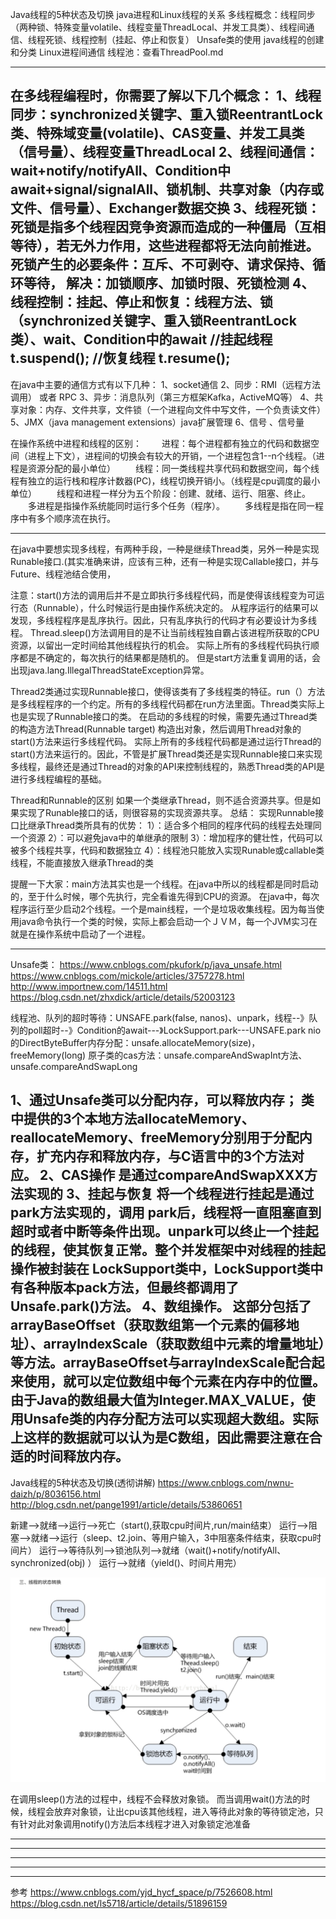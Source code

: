 Java线程的5种状态及切换
java进程和Linux线程的关系
多线程概念：线程同步（两种锁、特殊变量volatile、线程变量ThreadLocal、并发工具类）、线程间通信、线程死锁、线程控制（挂起、停止和恢复）
Unsafe类的使用
java线程的创建和分类
Linux进程间通信
线程池：查看ThreadPool.md


---------------------------------------------------------------------------------------------------------------------


在多线程编程时，你需要了解以下几个概念：
1、线程同步：synchronized关键字、重入锁ReentrantLock类、特殊域变量(volatile)、CAS变量、并发工具类（信号量）、线程变量ThreadLocal
2、线程间通信：wait+notify/notifyAll、Condition中await+signal/signalAll、锁机制、共享对象（内存或文件、信号量）、Exchanger数据交换
3、线程死锁：
	死锁是指多个线程因竞争资源而造成的一种僵局（互相等待），若无外力作用，这些进程都将无法向前推进。
	死锁产生的必要条件：互斥、不可剥夺、请求保持、循环等待，
	解决：加锁顺序、加锁时限、死锁检测
4、线程控制：挂起、停止和恢复：线程方法、锁（synchronized关键字、重入锁ReentrantLock类）、wait、Condition中的await
//挂起线程
t.suspend();
//恢复线程
t.resume();
---------------------------------------------------------------------------------------------------------------------


在java中主要的通信方式有以下几种： 
1、socket通信 
2、同步：RMI（远程方法调用） 或者 RPC
3、异步：消息队列（第三方框架Kafka，ActiveMQ等） 
4、共享对象：内存、文件共享，文件锁（一个进程向文件中写文件，一个负责读文件） 
5、JMX（java management extensions）java扩展管理 
6、信号 、信号量


在操作系统中进程和线程的区别：
　　进程：每个进程都有独立的代码和数据空间（进程上下文），进程间的切换会有较大的开销，一个进程包含1--n个线程。（进程是资源分配的最小单位）
　　线程：同一类线程共享代码和数据空间，每个线程有独立的运行栈和程序计数器(PC)，线程切换开销小。（线程是cpu调度的最小单位）
　　线程和进程一样分为五个阶段：创建、就绪、运行、阻塞、终止。
　　多进程是指操作系统能同时运行多个任务（程序）。
　　多线程是指在同一程序中有多个顺序流在执行。

---------------------------------------------------------------------------------------------------------------------

在java中要想实现多线程，有两种手段，一种是继续Thread类，另外一种是实现Runable接口.(其实准确来讲，应该有三种，还有一种是实现Callable接口，并与Future、线程池结合使用，

注意：start()方法的调用后并不是立即执行多线程代码，而是使得该线程变为可运行态（Runnable），什么时候运行是由操作系统决定的。
从程序运行的结果可以发现，多线程程序是乱序执行。因此，只有乱序执行的代码才有必要设计为多线程。
Thread.sleep()方法调用目的是不让当前线程独自霸占该进程所获取的CPU资源，以留出一定时间给其他线程执行的机会。
实际上所有的多线程代码执行顺序都是不确定的，每次执行的结果都是随机的。
但是start方法重复调用的话，会出现java.lang.IllegalThreadStateException异常。


Thread2类通过实现Runnable接口，使得该类有了多线程类的特征。run（）方法是多线程程序的一个约定。所有的多线程代码都在run方法里面。Thread类实际上也是实现了Runnable接口的类。
在启动的多线程的时候，需要先通过Thread类的构造方法Thread(Runnable target) 构造出对象，然后调用Thread对象的start()方法来运行多线程代码。
实际上所有的多线程代码都是通过运行Thread的start()方法来运行的。因此，不管是扩展Thread类还是实现Runnable接口来实现多线程，最终还是通过Thread的对象的API来控制线程的，熟悉Thread类的API是进行多线程编程的基础。


Thread和Runnable的区别
如果一个类继承Thread，则不适合资源共享。但是如果实现了Runable接口的话，则很容易的实现资源共享。
总结：
实现Runnable接口比继承Thread类所具有的优势：
1）：适合多个相同的程序代码的线程去处理同一个资源
2）：可以避免java中的单继承的限制
3）：增加程序的健壮性，代码可以被多个线程共享，代码和数据独立
4）：线程池只能放入实现Runable或callable类线程，不能直接放入继承Thread的类
 

提醒一下大家：main方法其实也是一个线程。在java中所以的线程都是同时启动的，至于什么时候，哪个先执行，完全看谁先得到CPU的资源。
在java中，每次程序运行至少启动2个线程。一个是main线程，一个是垃圾收集线程。因为每当使用java命令执行一个类的时候，实际上都会启动一个ＪＶＭ，每一个JVM实习在就是在操作系统中启动了一个进程。




---------------------------------------------------------------------------------------------------------------------

Unsafe类：
https://www.cnblogs.com/pkufork/p/java_unsafe.html
https://www.cnblogs.com/mickole/articles/3757278.html
http://www.importnew.com/14511.html
https://blog.csdn.net/zhxdick/article/details/52003123

线程池、队列的超时等待：UNSAFE.park(false, nanos)、unpark，线程--》队列的poll超时--》Condition的await---》LockSupport.park---UNSAFE.park
nio的DirectByteBuffer内存分配：unsafe.allocateMemory(size)，freeMemory(long)
原子类的cas方法：unsafe.compareAndSwapInt方法、unsafe.compareAndSwapLong

1、通过Unsafe类可以分配内存，可以释放内存；
类中提供的3个本地方法allocateMemory、reallocateMemory、freeMemory分别用于分配内存，扩充内存和释放内存，与C语言中的3个方法对应。
2、CAS操作
是通过compareAndSwapXXX方法实现的
3、挂起与恢复
将一个线程进行挂起是通过park方法实现的，调用 park后，线程将一直阻塞直到超时或者中断等条件出现。unpark可以终止一个挂起的线程，使其恢复正常。整个并发框架中对线程的挂起操作被封装在 LockSupport类中，LockSupport类中有各种版本pack方法，但最终都调用了Unsafe.park()方法。
4、数组操作。
这部分包括了arrayBaseOffset（获取数组第一个元素的偏移地址）、arrayIndexScale（获取数组中元素的增量地址）等方法。arrayBaseOffset与arrayIndexScale配合起来使用，就可以定位数组中每个元素在内存中的位置。
由于Java的数组最大值为Integer.MAX_VALUE，使用Unsafe类的内存分配方法可以实现超大数组。实际上这样的数据就可以认为是C数组，因此需要注意在合适的时间释放内存。
---------------------------------------------------------------------------------------------------------------------


Java线程的5种状态及切换(透彻讲解)
https://www.cnblogs.com/nwnu-daizh/p/8036156.html
http://blog.csdn.net/pange1991/article/details/53860651


新建-->就绪-->运行-->死亡（start(),获取cpu时间片,run/main结束）
运行-->阻塞-->就绪-->运行（sleep、t2.join、等用户输入，3中阻塞条件结束，获取cpu时间片）
运行-->等待队列-->锁池队列-->就绪（wait()+notify/notifyAll、synchronized(obj) ）
运行-->就绪（yield()、时间片用完）

![线程状态转换](../../quickstart-document/doc/interview/image/threadstatuschange.png "ReferencePicture")

在调用sleep()方法的过程中，线程不会释放对象锁。
而当调用wait()方法的时候，线程会放弃对象锁，让出cpu该其他线程，进入等待此对象的等待锁定池，只有针对此对象调用notify()方法后本线程才进入对象锁定池准备


---------------------------------------------------------------------------------------------------------------------



---------------------------------------------------------------------------------------------------------------------



---------------------------------------------------------------------------------------------------------------------




---------------------------------------------------------------------------------------------------------------------




---------------------------------------------------------------------------------------------------------------------






参考
https://www.cnblogs.com/yjd_hycf_space/p/7526608.html
https://blog.csdn.net/ls5718/article/details/51896159





